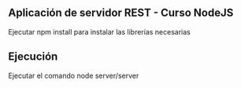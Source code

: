 ## Aplicación de servidor REST - Curso NodeJS

Ejecutar npm install para instalar las librerías necesarias

## Ejecución

Ejecutar el comando node server/server